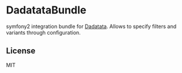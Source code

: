 # DadatataBundle

symfony2 integration bundle for [Dadatata](https://github.com/AStateOfCode/Dadatata). Allows to specify filters and variants through configuration.

## License

MIT
